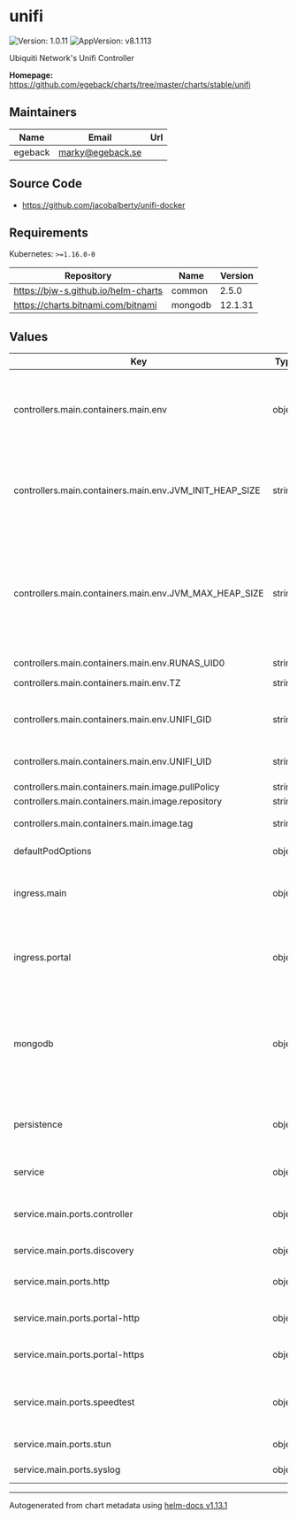 # unifi

![Version: 1.0.11](https://img.shields.io/badge/Version-1.0.11-informational?style=flat-square) ![AppVersion: v8.1.113](https://img.shields.io/badge/AppVersion-v8.1.113-informational?style=flat-square)

Ubiquiti Network's Unifi Controller

**Homepage:** <https://github.com/egeback/charts/tree/master/charts/stable/unifi>

## Maintainers

| Name | Email | Url |
| ---- | ------ | --- |
| egeback | <marky@egeback.se> |  |

## Source Code

* <https://github.com/jacobalberty/unifi-docker>

## Requirements

Kubernetes: `>=1.16.0-0`

| Repository | Name | Version |
|------------|------|---------|
| https://bjw-s.github.io/helm-charts | common | 2.5.0 |
| https://charts.bitnami.com/bitnami | mongodb | 12.1.31 |

## Values

| Key | Type | Default | Description |
|-----|------|---------|-------------|
| controllers.main.containers.main.env | object | See below | environment variables. See more environment variables in the [image documentation](https://github.com/jacobalberty/unifi-docker#environment-variables). |
| controllers.main.containers.main.env.JVM_INIT_HEAP_SIZE | string | `nil` | Java Virtual Machine (JVM) initial, and minimum, heap size Unset value means there is no lower limit |
| controllers.main.containers.main.env.JVM_MAX_HEAP_SIZE | string | `"1024M"` | Java Virtual Machine (JVM) maximum heap size For larger installations a larger value is recommended. For memory constrained system this value can be lowered. |
| controllers.main.containers.main.env.RUNAS_UID0 | string | `"false"` | Run UniFi as root |
| controllers.main.containers.main.env.TZ | string | `"UTC"` | Set the container timezone |
| controllers.main.containers.main.env.UNIFI_GID | string | `"999"` | Specify the group ID the application will run as |
| controllers.main.containers.main.env.UNIFI_UID | string | `"999"` | Specify the user ID the application will run as |
| controllers.main.containers.main.image.pullPolicy | string | `"IfNotPresent"` | image pull policy |
| controllers.main.containers.main.image.repository | string | `"jacobalberty/unifi"` | image repository |
| controllers.main.containers.main.image.tag | string | `"{{ .Chart.AppVersion }}"` |  |
| defaultPodOptions | object | See below | pod security context. |
| ingress.main | object | See values.yaml | Enable and configure ingress settings for the chart under this key. |
| ingress.portal | object | See values.yaml | Enable and configure settings for the captive portal ingress under this key. |
| mongodb | object | See values.yaml | Enable and configure mongodb database subchart under this key.    For more options see [mongodb chart documentation](https://github.com/bitnami/charts/tree/master/bitnami/mongodb) |
| persistence | object | See values.yaml | Configure persistence settings for the chart under this key. |
| service | object | See values.yaml | Configures service settings for the chart. |
| service.main.ports.controller | object | See values.yaml | Configure Controller port used for device command/control |
| service.main.ports.discovery | object | See values.yaml | Configure device discovery port |
| service.main.ports.http | object | See values.yaml | Configure Web interface + API port |
| service.main.ports.portal-http | object | See values.yaml | Configure Captive Portal HTTP port |
| service.main.ports.portal-https | object | See values.yaml | Configure Captive Portal HTTPS port |
| service.main.ports.speedtest | object | See values.yaml | Configure Speedtest port (used for UniFi mobile speed test) |
| service.main.ports.stun | object | See values.yaml | Configure STUN port |
| service.main.ports.syslog | object | See values.yaml | Configure remote syslog port |

----------------------------------------------
Autogenerated from chart metadata using [helm-docs v1.13.1](https://github.com/norwoodj/helm-docs/releases/v1.13.1)
